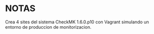 # NOTAS
Crea 4 sites del sistema CheckMK 1.6.0.p10 con Vagrant simulando un entorno de produccion de monitorizacion.
